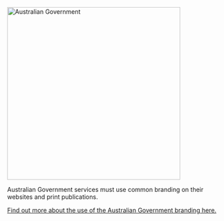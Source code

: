 <img src="/assets/img/australian-government-stacked-black.png" alt="Australian Government" width="400"/>


Australian Government services must use common branding on their websites and print publications.

[Find out more about the use of the Australian Government branding here.](https://www.dta.gov.au/help-and-advice/guides-and-tools/requirements-australian-government-websites/branding)
